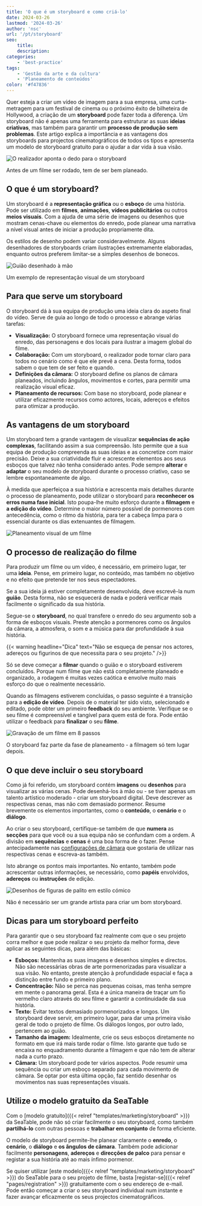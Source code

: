 ```yaml
---
title: 'O que é um storyboard e como criá-lo'
date: 2024-03-26
lastmod: '2024-03-26'
author: 'nsc'
url: '/pt/storyboard'
seo:
    title:
    description:
categories:
    - 'best-practice'
tags:
    - 'Gestão da arte e da cultura'
    - 'Planeamento de conteúdos'
color: '#f47836'
---
```


Quer esteja a criar um vídeo de imagem para a sua empresa, uma curta-metragem para um festival de cinema ou o próximo êxito de bilheteira de Hollywood, a criação de um **storyboard** pode fazer toda a diferença. Um storyboard não é apenas uma ferramenta para estruturar as suas **ideias criativas**, mas também para garantir um **processo de produção sem problemas**. Este artigo explica a importância e as vantagens dos storyboards para projectos cinematográficos de todos os tipos e apresenta um modelo de storyboard gratuito para o ajudar a dar vida à sua visão.

![O realizador aponta o dedo para o storyboard](dix-sept-xEKgWKmUk5A-unsplash-711x463.jpg)

Antes de um filme ser rodado, tem de ser bem planeado.

## O que é um storyboard?

Um storyboard é a **representação gráfica** ou o **esboço** de uma história. Pode ser utilizado em **filmes**, **animações**, **vídeos publicitários** ou outros **meios visuais**. Com a ajuda de uma série de imagens ou desenhos que mostram cenas-chave ou elementos do enredo, pode planear uma narrativa a nível visual antes de iniciar a produção propriamente dita.

Os estilos de desenho podem variar consideravelmente. Alguns desenhadores de storyboards criam ilustrações extremamente elaboradas, enquanto outros preferem limitar-se a simples desenhos de bonecos.

![Guião desenhado à mão](dix-sept-idiRDLFPH6A-unsplash-711x936.jpg)

Um exemplo de representação visual de um storyboard

## Para que serve um storyboard

O storyboard dá à sua equipa de produção uma ideia clara do aspeto final do vídeo. Serve de guia ao longo de todo o processo e abrange várias tarefas:

- **Visualização:** O storyboard fornece uma representação visual do enredo, das personagens e dos locais para ilustrar a imagem global do filme.
- **Colaboração:** Com um storyboard, o realizador pode tornar claro para todos no cenário como é que ele prevê a cena. Desta forma, todos sabem o que tem de ser feito e quando.
- **Definições da câmara:** O storyboard define os planos de câmara planeados, incluindo ângulos, movimentos e cortes, para permitir uma realização visual eficaz.
- **Planeamento de recursos:** Com base no storyboard, pode planear e utilizar eficazmente recursos como actores, locais, adereços e efeitos para otimizar a produção.

## As vantagens de um storyboard

Um storyboard tem a grande vantagem de visualizar **sequências de ação complexas**, facilitando assim a sua compreensão. Isto permite que a sua equipa de produção compreenda as suas ideias e as concretize com maior precisão. Deixe a sua criatividade fluir e acrescente elementos aos seus esboços que talvez não tenha considerado antes. Pode sempre **alterar** e **adaptar** o seu modelo de storyboard durante o processo criativo, caso se lembre espontaneamente de algo.

À medida que aperfeiçoa a sua história e acrescenta mais detalhes durante o processo de planeamento, pode utilizar o storyboard para **reconhecer os erros numa fase inicial**. Isto poupa-lhe muito esforço durante a **filmagem** e **a edição do vídeo**. Determine o maior número possível de pormenores com antecedência, como o ritmo da história, para ter a cabeça limpa para o essencial durante os dias extenuantes de filmagem.

![Planeamento visual de um filme](matt-popovich-pJwWrP-OIfk-unsplash-711x457.jpg)

## O processo de realização do filme

Para produzir um filme ou um vídeo, é necessário, em primeiro lugar, ter uma **ideia**. Pense, em primeiro lugar, no conteúdo, mas também no objetivo e no efeito que pretende ter nos seus espectadores.

Se a sua ideia já estiver completamente desenvolvida, deve escrevê-la num **guião**. Desta forma, não se esquecerá de nada e poderá verificar mais facilmente o significado da sua história.

Segue-se o **storyboard**, no qual transfere o enredo do seu argumento sob a forma de esboços visuais. Preste atenção a pormenores como os ângulos da câmara, a atmosfera, o som e a música para dar profundidade à sua história.

{{< warning headline="Dica" text="Não se esqueça de pensar nos actores, adereços ou figurinos de que necessita para o seu projeto." />}}

Só se deve começar a **filmar** quando o guião e o storyboard estiverem concluídos. Porque num filme que não está completamente planeado e organizado, a rodagem é muitas vezes caótica e envolve muito mais esforço do que o realmente necessário.

Quando as filmagens estiverem concluídas, o passo seguinte é a transição para a **edição de vídeo**. Depois de o material ter sido visto, selecionado e editado, pode obter um primeiro **feedback** do seu ambiente. Verifique se o seu filme é compreensível e tangível para quem está de fora. Pode então utilizar o feedback para **finalizar** o seu **filme**.

![Gravação de um filme em 8 passos](Film-drehen-in-8-Schritten-711x1264.png)

O storyboard faz parte da fase de planeamento - a filmagem só tem lugar depois.

## O que deve incluir o seu storyboard

Como já foi referido, um storyboard contém **imagens** ou **desenhos** para visualizar as várias cenas. Pode desenhá-los à mão ou - se tiver apenas um talento artístico moderado - criar um storyboard digital. Deve descrever as respectivas cenas, mas não com demasiado pormenor. Resume brevemente os elementos importantes, como o **conteúdo**, o **cenário** e o **diálogo**.

Ao criar o seu storyboard, certifique-se também de que **numera** as **secções** para que você ou a sua equipa não se confundam com a ordem. A divisão em **sequências** e **cenas** é uma boa forma de o fazer. Pense antecipadamente nas [configurações de câmara](https://filmpuls.info/einstellungen-einstellungsgroesse-bildausschnitt/) que gostaria de utilizar nas respectivas cenas e escreva-as também.

Isto abrange os pontos mais importantes. No entanto, também pode acrescentar outras informações, se necessário, como **papéis** envolvidos, **adereços** ou **instruções** de edição.

![Desenhos de figuras de palito em estilo cómico](nasim-keshmiri-bNjYwZrkJ3A-unsplash-711x474.jpg)

Não é necessário ser um grande artista para criar um bom storyboard.

## Dicas para um storyboard perfeito

Para garantir que o seu storyboard faz realmente com que o seu projeto corra melhor e que pode realizar o seu projeto da melhor forma, deve aplicar as seguintes dicas, para além das básicas:

- **Esboços:** Mantenha as suas imagens e desenhos simples e directos. Não são necessárias obras de arte pormenorizadas para visualizar a sua visão. No entanto, preste atenção à profundidade espacial e faça a distinção entre fundo e primeiro plano.
- **Concentração:** Não se perca nas pequenas coisas, mas tenha sempre em mente o panorama geral. Esta é a única maneira de traçar um fio vermelho claro através do seu filme e garantir a continuidade da sua história.
- **Texto:** Evitar textos demasiado pormenorizados e longos. Um storyboard deve servir, em primeiro lugar, para dar uma primeira visão geral de todo o projeto de filme. Os diálogos longos, por outro lado, pertencem ao guião.
- **Tamanho da imagem:** Idealmente, crie os seus esboços diretamente no formato em que irá mais tarde rodar o filme. Isto garante que tudo se encaixa no enquadramento durante a filmagem e que não tem de alterar nada a curto prazo.
- **Câmara:** Um storyboard pode ter vários aspectos. Pode resumir uma sequência ou criar um esboço separado para cada movimento de câmara. Se optar por esta última opção, faz sentido desenhar os movimentos nas suas representações visuais.

## Utilize o modelo gratuito da SeaTable

Com o [modelo gratuito]({{< relref "templates/marketing/storyboard" >}}) da SeaTable, pode não só criar facilmente o seu storyboard, como também **partilhá-lo** com outras pessoas e **trabalhar em conjunto** de forma eficiente.

O modelo de storyboard permite-lhe planear claramente o **enredo**, o **cenário**, o **diálogo** e **os ângulos de câmara**. Também pode adicionar facilmente **personagens**, **adereços** e **direcções de palco** para pensar e registar a sua história até ao mais ínfimo pormenor.

Se quiser utilizar [este modelo]({{< relref "templates/marketing/storyboard" >}}) do SeaTable para o seu projeto de filme, basta [registar-se]({{< relref "pages/registration" >}}) gratuitamente com o seu endereço de e-mail. Pode então começar a criar o seu storyboard individual num instante e fazer avançar eficazmente os seus projectos cinematográficos.
